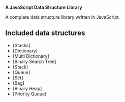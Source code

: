 **A JavaScript Data Structure Library**

A complete data structure library written in JavaScript.

## Included data structures

- [Stacks]
- [Dictionary]
- [Multi Dictionary]
- [Binary Search Tree]
- [Stack]
- [Queue]
- [Set]
- [Bag]
- [Binary Heap]
- [Priority Queue]
